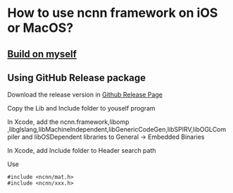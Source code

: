 # How to use ncnn framework on iOS or MacOS?
## [Build on myself](https://github.com/Tencent/ncnn/wiki/how-to-build#build-for-ios-on-macos-with-xcode)
## Using GitHub Release package

Download the release version in [Github Release Page](https://github.com/Tencent/ncnn/releases)

Copy the Lib and Include folder to youself program

In Xcode, add the ncnn.framework,libomp ,libglslang,libMachineIndependent,libGenericCodeGen,libSPIRV,libOGLCompiler and libOSDependent libraries to General → Embedded Binaries

In Xcode, add Include folder to Header search path

Use
```
#include <ncnn/mat.h>
#include <ncnn/xxx.h>
```